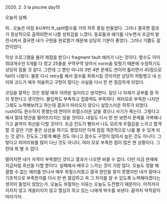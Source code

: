 2020\. 2. 3 la piscine day15

오늘의 실패.

하.. 오늘은 아침 8시부터 ft_split함수를 거의 하루 종일 만들었다. 그러나 결국엔 결과가
정상적으로 출력되면서 나름 성취감을 느꼈다. 동료들과 얘기를 나누면서 조금씩 발전시켜서
결국엔 내가 구현을 완료했기 때문에 상당히 기분이 좋았다. 그러나 기쁨도 잠깐이었다.

막상 프로그램을 돌려 채점을 받으니 fragment fault 에러가 나는 것이다. 함수도 이미
최대개수인 5개를 다 썼고 25줄을 꾸역꾸역 넣어서 norm을 맞췄기 때문에 수정하기도 상당히
힘들 것 같다. 그런데 그 뿐만 아니라 3번 4번 문제도 연이어 틀리면서 45점으로 fail이 나왔다.
물론 다시 retry를 해서 점수를 회복시킬 것이지만 상당히 허탈했고 내 논리와 코드가 매우
허술하고 구멍이 많다는 사실을 다시 한 번 절감하게 되었다.

코딩을 잘하는 것은 정말 매우 어려운 일이라고 생각한다. 일단 나 자체가 공부를 잘 하지 못한다고
생각한다. 몰입력도 부족하고 집중력도 부족하다. 여러모로 부족한 나지만 그래도 노력해보려고 하는데
결과가 따라오지 않으니 실망스러운 하루가 되었다. rush01도 완수하지 못했는데 연이어 좌절스러운
날을 겪으니 사기가 죽는다. 그렇다고 해서 절대 텐션을 떨어뜨리지는 않을 것이다. 내일도 다시 한 번
보면서 문제를 극복해나가고 끝까지 최선을 다할 것이다. 조금 진도가 빨라서 나도 모르게 우월감을
느끼고 합격할 것 같은 기분 좋은 상상을 하기도 했었지만 이제 점점 객관적으로 나를 볼 수 있게 되는 것
같다. 진도도 그렇게 빠른 것도 아니고 점수도 구멍이 많아서 높은 것도 아니다. 그렇다고 피어리뷰를
많이 다닌 것도 아니다. 여러 모로 부족한 점이 많은 현 상황이다. 그런데 뭐 별 수 없다.

떨어지면 내가 자격이 부족했던 것이고 결과가 나오면 바꿀 수 없다. 다만 지금 현재에 지금처럼
최선을 다할 뿐이다. 실패에서 배우고 느끼는 것이 가장 많다. 오늘도 정말 해결할 수 없는 에러를 만나서
매우 좌절스러웠고 결국 원인을 찾지 못했지만 내가 얼마나 기초적으로 부족한지를 다시 한 번 절감하고
꼭 그 차이를 알 수 있도록 노력해야겠다는 생각이 들었지 않았는가. 오늘도 좌절하는 이유는 오늘도
도전했기 때문이다. 아직까지 지치지 않고 게을러지지 않고 열심히 하고 있는 나에게 박수를 보낸다.
끝까지 악착같이 따라가자.

